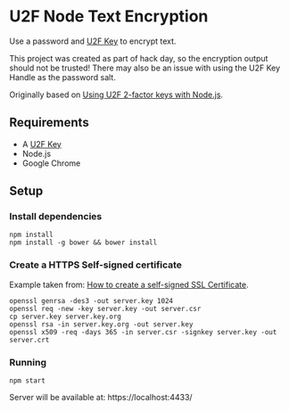 U2F Node Text Encryption
========================

Use a password and [U2F Key](https://en.wikipedia.org/wiki/Universal_2nd_Factor) to encrypt text.

This project was created as part of hack day, so the encryption output should not be trusted! There may also be an issue with using the U2F Key Handle as the password salt.

Originally based on [Using U2F 2-factor keys with Node.js](https://jaxbot.me/articles/nodejs-u2f-keys-yubikey).

## Requirements

* A [U2F Key](https://en.wikipedia.org/wiki/Universal_2nd_Factor)
* Node.js
* Google Chrome

## Setup
### Install dependencies
```
npm install
npm install -g bower && bower install
```

### Create a HTTPS Self-signed certificate
Example taken from: [How to create a self-signed SSL Certificate](http://www.akadia.com/services/ssh_test_certificate.html).

```
openssl genrsa -des3 -out server.key 1024
openssl req -new -key server.key -out server.csr
cp server.key server.key.org
openssl rsa -in server.key.org -out server.key
openssl x509 -req -days 365 -in server.csr -signkey server.key -out server.crt
```

### Running
```
npm start
```

Server will be available at: https://localhost:4433/
